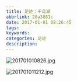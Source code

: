 ```yaml
---
title: 足迹：千岛湖
abbrlink: 20a3881c
date: 2017-01-01 08:26:45
tags:
keywords:
categories: 足迹
description:
---
```

![201701010826.jpg](https://i.loli.net/2019/04/30/5cc7af542825b.jpg)
<!--more-->
![201701011212.jpg](https://i.loli.net/2019/04/30/5cc7af6917017.jpg)